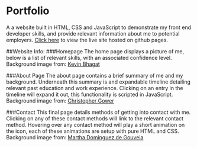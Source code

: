 # Portfolio
A a website built in HTML, CSS and JavaScript to demonstrate my front end developer skills, and provide relevant information about me to potential employers. [Click here](https://isaac-park-0.github.io/Portfolio/) to view the live site hosted on github pages.

##Website Info:
###Homepage
The home page displays a picture of me, below is a list of relevant skills, with an associated confidence level.
Background image from: [Kevin Bhagat](https://unsplash.com/photos/zNRITe8NPqY)

###About Page
The about page contains a brief summary of me and my background. Underneath this summary is and expandable timeline detailing relevant past education and work experience. Clicking on an entry in the timeline will expand it out, this functionality is scripted in JavaScript.
Background image from: [Christopher Gower](https://unsplash.com/photos/m_HRfLhgABo)

###Contact
This final page details methods of getting into contact with me. Clicking on any of these contact methods will link to the relevant contact method. Hovering over any contact method will play a short animation on the icon, each of these animations are setup with pure HTML and CSS.
Background image from: [Martha Dominguez de Gouveia](https://unsplash.com/photos/9UtO1v50BYM)
